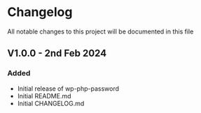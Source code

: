 # Changelog
All notable changes to this project will be documented in this file

## V1.0.0 - 2nd Feb 2024
### Added
- Initial release of wp-php-password
- Initial README.md
- Initial CHANGELOG.md